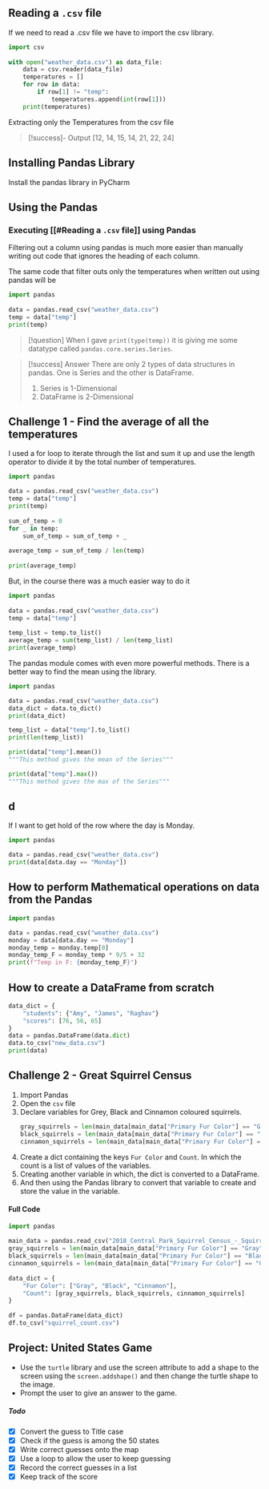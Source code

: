 ## Reading a `.csv` file
If we need to read a .csv file we have to import the csv library.
```py
import csv  
  
with open("weather_data.csv") as data_file:  
    data = csv.reader(data_file)  
    temperatures = []  
    for row in data:  
        if row[1] != "temp":  
            temperatures.append(int(row[1]))  
    print(temperatures)
```

Extracting only the Temperatures from the csv file

>[!success]- Output
>[12, 14, 15, 14, 21, 22, 24]

## Installing Pandas Library
Install the pandas library in PyCharm

## Using the Pandas
### Executing [[#Reading a `.csv` file]] using Pandas
Filtering out a column using pandas is much more easier than manually writing out code that ignores the heading of each column.

The same code that filter outs only the temperatures when written out using pandas will be
```py
import pandas  
  
data = pandas.read_csv("weather_data.csv")  
temp = data["temp"]  
print(temp)
```

>[!question]
>When I gave `print(type(temp))` it is giving me some datatype called `pandas.core.series.Series`. 

>[!success] Answer
>There are only 2 types of data structures in pandas. One is Series and the other is DataFrame.
>1. Series is 1-Dimensional
>2. DataFrame is 2-Dimensional

## Challenge 1 - Find the average of all the temperatures
I used a for loop to iterate through the list and sum it up and use the length operator to divide it by the total number of temperatures.
```py
import pandas

data = pandas.read_csv("weather_data.csv")  
temp = data["temp"]  
print(temp)  
  
sum_of_temp = 0  
for _ in temp:  
    sum_of_temp = sum_of_temp + _  
  
average_temp = sum_of_temp / len(temp)  
  
print(average_temp)
```
But, in the course there was a much easier way to do it
```py
import pandas  
  
data = pandas.read_csv("weather_data.csv")  
temp = data["temp"]  
  
temp_list = temp.to_list()  
average_temp = sum(temp_list) / len(temp_list)  
print(average_temp)
```
The pandas module comes with even more powerful methods. There is a better way to find the mean using the library.
```py
import pandas

data = pandas.read_csv("weather_data.csv")
data_dict = data.to_dict()
print(data_dict)

temp_list = data["temp"].to_list()
print(len(temp_list))

print(data["temp"].mean())
"""This method gives the mean of the Series"""

print(data["temp"].max())
"""This method gives the max of the Series"""
```
## d
If I want to get hold of the row where the day is Monday.
```py 
import pandas

data = pandas.read_csv("weather_data.csv")
print(data[data.day == "Monday"])
```

## How to perform Mathematical operations on data from the Pandas
```py
import pandas

data = pandas.read_csv("weather_data.csv")
monday = data[data.day == "Monday"]
monday_temp = monday.temp[0]
monday_temp_F = monday_temp * 9/5 + 32
print(f"Temp in F: {monday_temp_F}")
```

## How to create a DataFrame from scratch
```py
data_dict = {
	"students": {"Amy", "James", "Raghav"}
	"scores": [76, 56, 65]
}
data = pandas.DataFrame(data.dict)
data.to_csv("new_data.csv")
print(data)
```

## Challenge 2 - Great Squirrel Census
1. Import Pandas
2. Open the `csv` file
3. Declare variables for Grey, Black and Cinnamon coloured squirrels.
	```py
	gray_squirrels = len(main_data[main_data["Primary Fur Color"] == "Gray"])
	black_squirrels = len(main_data[main_data["Primary Fur Color"] == "Black"])
	cinnamon_squirrels = len(main_data[main_data["Primary Fur Color"] == "Cinnamon"])
	```
4. Create a dict containing the keys `Fur Color` and `Count`. In which the count is a list of values of the variables.
5. Creating another variable in which, the dict is converted to a DataFrame.
6. And then using the Pandas library to convert that variable to create and store the value in the variable.
#### Full Code
```py
import pandas  
  
main_data = pandas.read_csv("2018_Central_Park_Squirrel_Census_-_Squirrel_Data.csv")  
gray_squirrels = len(main_data[main_data["Primary Fur Color"] == "Gray"])  
black_squirrels = len(main_data[main_data["Primary Fur Color"] == "Black"])  
cinnamon_squirrels = len(main_data[main_data["Primary Fur Color"] == "Cinnamon"])  
  
data_dict = {  
    "Fur Color": ["Gray", "Black", "Cinnamon"],  
    "Count": [gray_squirrels, black_squirrels, cinnamon_squirrels]  
}  
  
df = pandas.DataFrame(data_dict)  
df.to_csv("squirrel_count.csv")
```

## Project: United States Game
- Use the `turtle` library and use the screen attribute to add a shape to the screen using the `screen.addshape()` and then change the turtle shape to the image.
- Prompt the user to give an answer to the game.
##### Todo
- [x] Convert the guess to Title case
- [x] Check if the guess is among the 50 states
- [x] Write correct guesses onto the map
- [x] Use a loop to allow the user to keep guessing 
- [x] Record the correct guesses in a list
- [x] Keep track of the score

